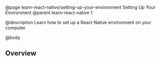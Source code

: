 @page learn-react-native/setting-up-your-environment Setting Up Your Environment
@parent learn-react-native 1

@description Learn how to set up a React Native environment on your computer.

@body

## Overview